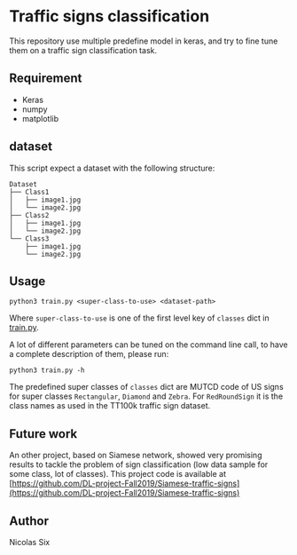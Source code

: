 # Traffic signs classification

This repository use multiple predefine model in keras, and try to fine tune them
on a traffic sign classification task.

## Requirement

 - Keras
 - numpy
 - matplotlib
 
## dataset

This script expect a dataset with the following structure:

    Dataset
    ├── Class1
    │   ├── image1.jpg
    │   └── image2.jpg
    ├── Class2
    │   ├── image1.jpg
    │   └── image2.jpg
    └── Class3
        ├── image1.jpg
        └── image2.jpg

## Usage

    python3 train.py <super-class-to-use> <dataset-path>
    
Where `super-class-to-use` is one of the first level key of `classes` dict in 
[train.py](train.py).

A lot of different parameters can be tuned on the command line call, to have a
complete description of them, please run:

    python3 train.py -h

The predefined super classes of `classes` dict are MUTCD code of US signs for super classes
`Rectangular`, `Diamond` and `Zebra`. For `RedRoundSign` it is the class names as used in
the TT100k traffic sign dataset.


## Future work

An other project, based on Siamese network, showed very promising results to tackle the 
problem of sign classification (low data sample for some class, lot of classes).
This project code is available at 
[https://github.com/DL-project-Fall2019/Siamese-traffic-signs](https://github.com/DL-project-Fall2019/Siamese-traffic-signs)

## Author

Nicolas Six



